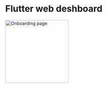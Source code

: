 # Flutter web deshboard


 <img src="[https://user-images.githubusercontent.com/95922380/157986424-7000863f-052a-4d5f-a66b-7a341ae1cf1f.png]"
     alt="Onboarding page"
     style="float: left; margin-right: 10px;" width="200" />
 </br>
 </br>
